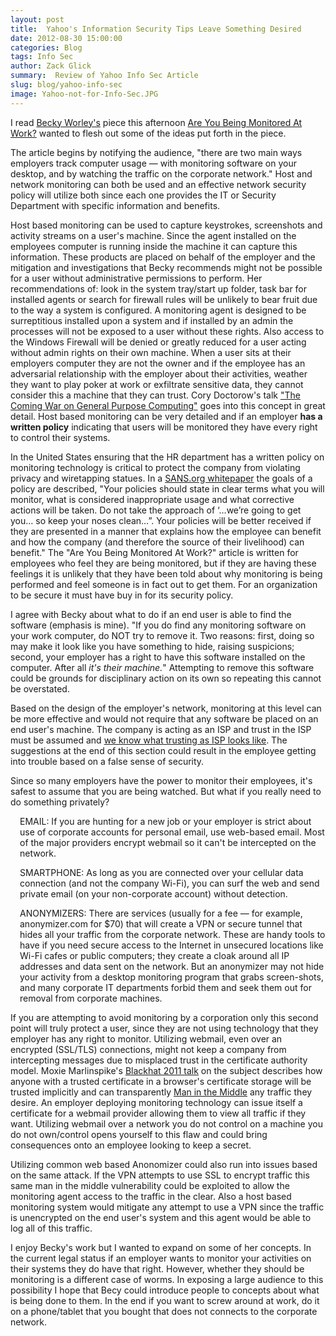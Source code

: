 ```yaml
---
layout: post
title:  Yahoo's Information Security Tips Leave Something Desired
date: 2012-08-30 15:00:00
categories: Blog
tags: Info Sec
author: Zack Glick
summary:  Review of Yahoo Info Sec Article
slug: blog/yahoo-info-sec
image: Yahoo-not-for-Info-Sec.JPG
---
```


I read <a href="http://twitter.com/bworley">Becky Worley's</a> piece this afternoon <a href="http://news.yahoo.com/blogs/upgrade-your-life/being-monitored-114944170.html">Are You Being Monitored At Work?</a> wanted to flesh out some of the ideas put forth in the piece. 

The article begins by notifying the audience, "there are two main ways employers track computer usage — with monitoring software on your desktop, and by watching the traffic on the corporate network." Host and network monitoring can both be used and an effective network security policy will utilize both since each one provides the IT or Security Department with specific information and benefits.  

Host based monitoring can be used to capture keystrokes, screenshots and activity streams on a user's machine.  Since the agent installed on the employees computer is running inside the machine it can capture this information.  These products are placed on behalf of the employer and the mitigation and investigations that Becky recommends might not be possible for a user without administrative permissions to perform.  Her recommendations of: look in the system tray/start up folder, task bar for installed agents or search for firewall rules will be unlikely to bear fruit due to the way a system is configured.  A monitoring agent is designed to be surreptitious installed upon a system and if installed by an admin the processes will not be exposed to a user without these rights.  Also access to the Windows Firewall will be denied or greatly reduced for a user acting without admin rights on their own machine.  When a user sits at their employers computer they are not the owner and if the employee has an adversarial relationship with the employer about their activities, weather they want to play poker at work or exfiltrate sensitive data, they cannot consider this a machine that they can trust.  Cory Doctorow's talk <a href="http://boingboing.net/2012/08/23/civilwar.html">"The Coming War on General Purpose Computing"</a> goes into this concept in great detail.  Host based monitoring can be very detailed and if an employer <b>has a written policy</b> indicating that users will be monitored they have every right to control their systems.  

In the United States ensuring that the HR department has a written policy on monitoring technology is critical to protect the company from violating privacy and wiretapping statues. In a <a href="http://www.sans.org/reading_room/whitepapers/legal/big-brother-office-friend-foe_42">SANS.org whitepaper</a> the goals of a policy are described, "Your policies should state in clear terms what you will monitor, what is considered inappropriate usage and what corrective actions will be taken. Do not take the approach of ‘…we’re going to get you… so  keep your noses clean…”. Your policies will be better received if they are presented in a manner that explains how the employee  can benefit and how the company (and therefore the source of their livelihood) can benefit."  The "Are You Being Monitored At Work?" article is written for employees who feel they are being monitored, but if they are having these feelings it is unlikely that they have been told about why monitoring is being performed and feel someone is in fact out to get them.  For an organization to be secure it must have buy in for its security policy.

I agree with Becky about what to do if an end user is able to find the software (emphasis is mine).  "If you do find any monitoring software on your work computer, do NOT try to remove it. Two reasons: first, doing so may make it look like you have something to hide, raising suspicions; second, your employer has a right to have this software installed on the computer. After all <i>it's their machine.</i>" Attempting to remove this software could be grounds for disciplinary action on its own so repeating this cannot be overstated.

Based on the design of the employer's network, monitoring at this level can be more effective and would not require that any software be placed on an end user's machine.  The company is acting as an ISP and trust in the ISP must be assumed and <a href="https://www.eff.org/cases/jewel/">we know what trusting as ISP looks like</a>.  The suggestions at the end of this section could result in the employee getting into trouble based on a false sense of security.  

Since so many employers have the power to monitor their employees, it's safest to assume that you are being watched. But what if you really need to do something privately?

<div style="padding-left: 15px;">EMAIL: If you are hunting for a new job or your employer is strict about use of corporate accounts for personal email, use web-based email. Most of the major providers encrypt webmail so it can't be intercepted on the network.

SMARTPHONE: As long as you are connected over your cellular data connection (and not the company Wi-Fi), you can surf the web and send private email (on your non-corporate account) without detection.

ANONYMIZERS:  There are services (usually for a fee — for example, anonymizer.com for $70) that will create a VPN or secure tunnel that hides all your traffic from the corporate network. These are handy tools to have if you need secure access to the Internet in unsecured locations like Wi-Fi cafes or public computers; they create a cloak around all IP addresses and data sent on the network. But an anonymizer may not hide your activity from a desktop monitoring program that grabs screen-shots, and many corporate IT departments forbid them and seek them out for removal from corporate machines.</div>

If you are attempting to avoid monitoring by a corporation only this second point will truly protect a user, since they are not using technology that they employer has any right to monitor.  Utilizing webmail, even over an encrypted (SSL/TLS) connections, might not keep a company from intercepting messages due to misplaced trust in the certificate authority model.  Moxie Marlinspike's <a href="http://www.youtube.com/watch?v=Z7Wl2FW2TcA">Blackhat 2011 talk</a> on the subject describes how anyone with a trusted certificate in a browser's certificate storage will be trusted implicitly and can transparently <a href="http://en.wikipedia.org/wiki/Man-in-the-middle_attack">Man in the Middle</a> any traffic they desire.  An employer deploying monitoring technology can issue itself a certificate for a webmail provider allowing them to view all traffic if they want.  Utilizing webmail over a network you do not control on a machine you do not own/control opens yourself to this flaw and could bring consequences onto an employee looking to keep a secret.

Utilizing common web based Anonomizer could also run into issues based on the same attack.  If the VPN attempts to use SSL to encrypt traffic this same man in the middle vulnerability could be exploited to allow the monitoring agent access to the traffic in the clear.  Also a host based monitoring system would mitigate any attempt to use a VPN since the traffic is unencrypted on the end user's system and this agent would be able to log all of this traffic.

I enjoy Becky's work but I wanted to expand on some of her concepts.  In the current legal status if an employer wants to monitor your activities on their systems they do have that right.  However, whether they should be monitoring is a different case of worms.  In exposing a large audience to this possibility I hope that Becy could introduce people to concepts about what is being done to them.  In the end if you want to screw around at work, do it on a phone/tablet that you bought that does not connects to the corporate network.
